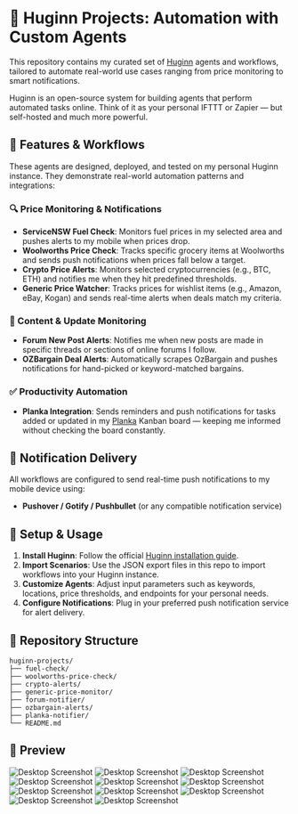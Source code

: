# 🧠 Huginn Projects: Automation with Custom Agents

This repository contains my curated set of [Huginn](https://github.com/huginn/huginn) agents and workflows, tailored to automate real-world use cases ranging from price monitoring to smart notifications.

Huginn is an open-source system for building agents that perform automated tasks online. Think of it as your personal IFTTT or Zapier — but self-hosted and much more powerful.

## 🚀 Features & Workflows

These agents are designed, deployed, and tested on my personal Huginn instance. They demonstrate real-world automation patterns and integrations:

### 🔍 Price Monitoring & Notifications
- **ServiceNSW Fuel Check**: Monitors fuel prices in my selected area and pushes alerts to my mobile when prices drop.
- **Woolworths Price Check**: Tracks specific grocery items at Woolworths and sends push notifications when prices fall below a target.
- **Crypto Price Alerts**: Monitors selected cryptocurrencies (e.g., BTC, ETH) and notifies me when they hit predefined thresholds.
- **Generic Price Watcher**: Tracks prices for wishlist items (e.g., Amazon, eBay, Kogan) and sends real-time alerts when deals match my criteria.

### 📢 Content & Update Monitoring
- **Forum New Post Alerts**: Notifies me when new posts are made in specific threads or sections of online forums I follow.
- **OZBargain Deal Alerts**: Automatically scrapes OzBargain and pushes notifications for hand-picked or keyword-matched bargains.

### ✅ Productivity Automation
- **Planka Integration**: Sends reminders and push notifications for tasks added or updated in my [Planka](https://planka.app/) Kanban board — keeping me informed without checking the board constantly.

## 📱 Notification Delivery

All workflows are configured to send real-time push notifications to my mobile device using:

- **Pushover / Gotify / Pushbullet** (or any compatible notification service)

## 🧩 Setup & Usage

1. **Install Huginn**: Follow the official [Huginn installation guide](https://github.com/huginn/huginn#installation).
2. **Import Scenarios**: Use the JSON export files in this repo to import workflows into your Huginn instance.
3. **Customize Agents**: Adjust input parameters such as keywords, locations, price thresholds, and endpoints for your personal needs.
4. **Configure Notifications**: Plug in your preferred push notification service for alert delivery.

## 📁 Repository Structure

```plaintext
huginn-projects/
├── fuel-check/
├── woolworths-price-check/
├── crypto-alerts/
├── generic-price-monitor/
├── forum-notifier/
├── ozbargain-alerts/
├── planka-notifier/
└── README.md
```

## 📸 Preview

![Desktop Screenshot](screenshots/1.png)
![Desktop Screenshot](screenshots/2.png)
![Desktop Screenshot](screenshots/3.png)
![Desktop Screenshot](screenshots/4.png)
![Desktop Screenshot](screenshots/5.png)
![Desktop Screenshot](screenshots/6.png)
![Desktop Screenshot](screenshots/7.png)
![Desktop Screenshot](screenshots/8.png)
![Desktop Screenshot](screenshots/9.png)
![Desktop Screenshot](screenshots/10.png)
![Desktop Screenshot](screenshots/11.png)
